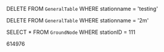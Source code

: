 DELETE FROM  `GeneralTable` WHERE  stationname = 'testing'

DELETE FROM  `GeneralTable` WHERE  stationname = '2m'

SELECT * FROM `GroundNode` WHERE stationID = 111

614976
